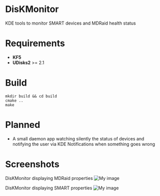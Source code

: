 # DisKMonitor
KDE tools to monitor SMART devices and MDRaid health status

# Requirements
* **KF5**
* **UDisks2** >= 2.1

# Build
    mkdir build && cd build
    cmake ..
    make

# Planned
 * A small daemon app watching silently the status of devices and notifying the user via KDE Notifications when something goes wrong
 
# Screenshots

DisKMonitor displaying MDRaid properties
![My image](https://github.com/papylhomme/diskmonitor/blob/gh-pages/screenshots/screenshot1.png)


DisKMonitor displaying SMART properties
![My image](https://github.com/papylhomme/diskmonitor/blob/gh-pages/screenshots/screenshot2.png)



